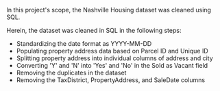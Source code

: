In this project's scope, the Nashville Housing dataset was cleaned using SQL. 

Herein, the dataset was cleaned in SQL in the following steps: 

* Standardizing  the date format as YYYY-MM-DD
* Populating property address data based on Parcel ID and Unique ID
* Splitting property address into individual columns of address and city
* Converting 'Y' and 'N' into 'Yes' and 'No' in the Sold as Vacant field
* Removing the duplicates in the dataset
* Removing the TaxDistrict, PropertyAddress, and SaleDate columns
